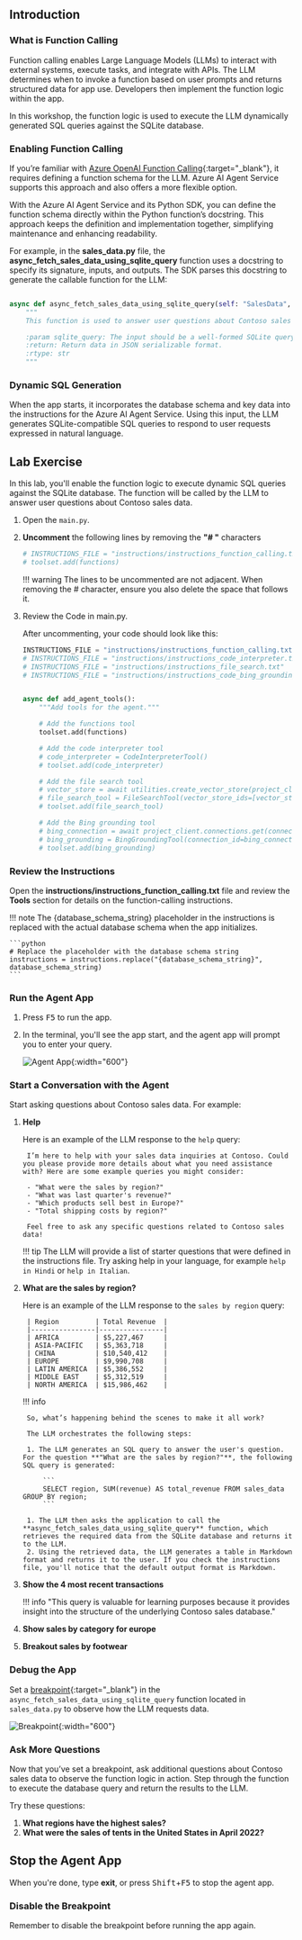 ## Introduction

### What is Function Calling

Function calling enables Large Language Models (LLMs) to interact with external systems, execute tasks, and integrate with APIs. The LLM determines when to invoke a function based on user prompts and returns structured data for app use. Developers then implement the function logic within the app.

In this workshop, the function logic is used to execute the LLM dynamically generated SQL queries against the SQLite database.

### Enabling Function Calling

If you’re familiar with [Azure OpenAI Function Calling](https://learn.microsoft.com/azure/ai-services/openai/how-to/function-calling){:target="_blank"}, it requires defining a function schema for the LLM. Azure AI Agent Service supports this approach and also offers a more flexible option.

With the Azure AI Agent Service and its Python SDK, you can define the function schema directly within the Python function’s docstring. This approach keeps the definition and implementation together, simplifying maintenance and enhancing readability.

For example, in the **sales_data.py** file, the **async_fetch_sales_data_using_sqlite_query** function uses a docstring to specify its signature, inputs, and outputs. The SDK parses this docstring to generate the callable function for the LLM:

``` python

async def async_fetch_sales_data_using_sqlite_query(self: "SalesData", sqlite_query: str) -> str:
    """
    This function is used to answer user questions about Contoso sales data by executing SQLite queries against the database.

    :param sqlite_query: The input should be a well-formed SQLite query to extract information based on the user's question. The query result will be returned as a JSON object.
    :return: Return data in JSON serializable format.
    :rtype: str
    """
```

### Dynamic SQL Generation

When the app starts, it incorporates the database schema and key data into the instructions for the Azure AI Agent Service. Using this input, the LLM generates SQLite-compatible SQL queries to respond to user requests expressed in natural language.

## Lab Exercise

In this lab, you'll enable the function logic to execute dynamic SQL queries against the SQLite database. The function will be called by the LLM to answer user questions about Contoso sales data.

1. Open the `main.py`.

1. **Uncomment** the following lines by removing the **"# "** characters

    ```python
    # INSTRUCTIONS_FILE = "instructions/instructions_function_calling.txt"
    # toolset.add(functions)
    ```

    !!! warning
        The lines to be uncommented are not adjacent. When removing the # character, ensure you also delete the space that follows it.

1. Review the Code in main.py.

    After uncommenting, your code should look like this:

    ``` python
    INSTRUCTIONS_FILE = "instructions/instructions_function_calling.txt"
    # INSTRUCTIONS_FILE = "instructions/instructions_code_interpreter.txt"
    # INSTRUCTIONS_FILE = "instructions/instructions_file_search.txt"
    # INSTRUCTIONS_FILE = "instructions/instructions_code_bing_grounding.txt"


    async def add_agent_tools():
        """Add tools for the agent."""

        # Add the functions tool
        toolset.add(functions)

        # Add the code interpreter tool
        # code_interpreter = CodeInterpreterTool()
        # toolset.add(code_interpreter)

        # Add the file search tool
        # vector_store = await utilities.create_vector_store(project_client, DATA_SHEET_FILE)
        # file_search_tool = FileSearchTool(vector_store_ids=[vector_store.id])
        # toolset.add(file_search_tool)

        # Add the Bing grounding tool
        # bing_connection = await project_client.connections.get(connection_name=BING_CONNECTION_NAME)
        # bing_grounding = BingGroundingTool(connection_id=bing_connection.id)
        # toolset.add(bing_grounding)
    ```

### Review the Instructions

Open the **instructions/instructions_function_calling.txt** file and review the **Tools** section for details on the function-calling instructions.

!!! note
    The {database_schema_string} placeholder in the instructions is replaced with the actual database schema when the app initializes.

    ```python
    # Replace the placeholder with the database schema string
    instructions = instructions.replace("{database_schema_string}", database_schema_string)
    ```

<!-- ### Review the Function Logic

Examine the **async_fetch_sales_data_using_sqlite_query** function in the **sales_data.py** file.

!!! note annotate "The SDK parses the function’s docstring to generate the function definition passed to the LLM. This function is invoked by the LLM to execute dynamic SQL queries."

```python
async def async_fetch_sales_data_using_sqlite_query(self: "SalesData", sqlite_query: str) -> str:
        """
        This function is used to answer user questions about Contoso sales data by executing SQLite queries against the database.

        :param sqlite_query: The input should be a well-formed SQLite query to extract information based on the user's question. The query result will be returned as a JSON object.
        :return: Return data in JSON serializable format.
        :rtype: str
        """
``` -->

### Run the Agent App

1. Press <kbd>F5</kbd> to run the app.
2. In the terminal, you'll see the app start, and the agent app will prompt you to enter your query.

    ![Agent App](./media/run-the-agent.png){:width="600"}

### Start a Conversation with the Agent

Start asking questions about Contoso sales data. For example:

1. **Help**

    Here is an example of the LLM response to the `help` query:

        I’m here to help with your sales data inquiries at Contoso. Could you please provide more details about what you need assistance with? Here are some example queries you might consider:

        - "What were the sales by region?"
        - "What was last quarter's revenue?"
        - "Which products sell best in Europe?"
        - "Total shipping costs by region?"

        Feel free to ask any specific questions related to Contoso sales data!

    !!! tip
        The LLM will provide a list of starter questions that were defined in the instructions file.
        Try asking help in your language, for example `help in Hindi` or `help in Italian`.

2. **What are the sales by region?**

    Here is an example of the LLM response to the `sales by region` query:

        | Region         | Total Revenue  |
        |----------------|----------------|
        | AFRICA         | $5,227,467     |
        | ASIA-PACIFIC   | $5,363,718     |
        | CHINA          | $10,540,412    |
        | EUROPE         | $9,990,708     |
        | LATIN AMERICA  | $5,386,552     |
        | MIDDLE EAST    | $5,312,519     |
        | NORTH AMERICA  | $15,986,462    |

    !!! info

        So, what’s happening behind the scenes to make it all work?

        The LLM orchestrates the following steps:

        1. The LLM generates an SQL query to answer the user's question. For the question **"What are the sales by region?"**, the following SQL query is generated:

            ```
            SELECT region, SUM(revenue) AS total_revenue FROM sales_data GROUP BY region;
            ```

        1. The LLM then asks the application to call the **async_fetch_sales_data_using_sqlite_query** function, which retrieves the required data from the SQLite database and returns it to the LLM.
        2. Using the retrieved data, the LLM generates a table in Markdown format and returns it to the user. If you check the instructions file, you'll notice that the default output format is Markdown.

3. **Show the 4 most recent transactions**

    !!! info "This query is valuable for learning purposes because it provides insight into the structure of the underlying Contoso sales database."

4. **Show sales by category for europe**
5. **Breakout sales by footwear**

### Debug the App

Set a [breakpoint](https://code.visualstudio.com/Docs/editor/debugging){:target="_blank"} in the `async_fetch_sales_data_using_sqlite_query` function located in `sales_data.py` to observe how the LLM requests data.

![Breakpoint](./media/breakpoint.png){:width="600"}

### Ask More Questions

Now that you’ve set a breakpoint, ask additional questions about Contoso sales data to observe the function logic in action. Step through the function to execute the database query and return the results to the LLM.

Try these questions:

1. **What regions have the highest sales?**
2. **What were the sales of tents in the United States in April 2022?**

## Stop the Agent App

When you're done, type **exit**, or press <kbd>Shift</kbd>+<kbd>F5</kbd> to stop the agent app.

### Disable the Breakpoint

Remember to disable the breakpoint before running the app again.
